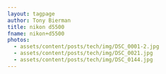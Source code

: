 ```yaml
---
layout: tagpage
author: Tony Bierman
title: nikon d5500
fname: nikon+d5500
photos:
  - assets/content/posts/tech/img/DSC_0001-2.jpg
  - assets/content/posts/tech/img/DSC_0021.jpg
  - assets/content/posts/tech/img/DSC_0144.jpg
---
```

